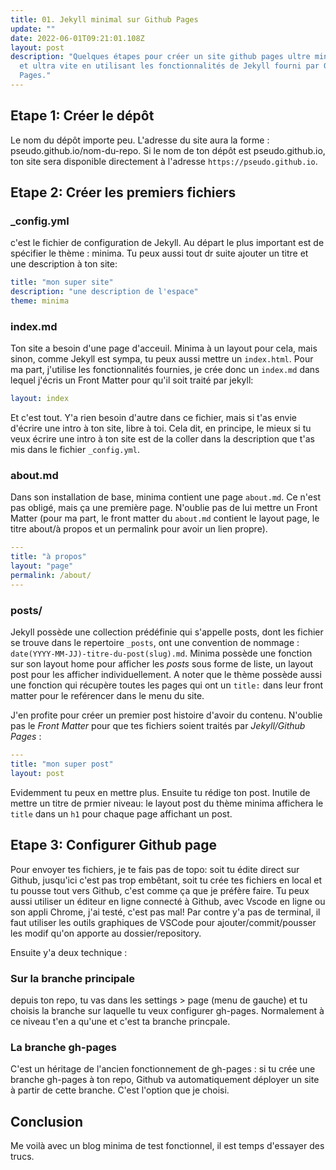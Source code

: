 ```yaml
---
title: 01. Jekyll minimal sur Github Pages
update: ""
date: 2022-06-01T09:21:01.108Z
layout: post
description: "Quelques étapes pour créer un site github pages ultre minimaliste
  et ultra vite en utilisant les fonctionnalités de Jekyll fourni par Github
  Pages."
---
```

## Etape 1: Créer le dépôt

Le nom du dépôt importe peu. L'adresse du site aura la forme : pseudo.github.io/nom-du-repo. Si le nom de ton dépôt est pseudo.github.io, ton site sera disponible directement à l'adresse `https://pseudo.github.io`.

## Etape 2: Créer les premiers fichiers

### _config.yml

c'est le fichier de configuration de Jekyll. Au départ le plus important est de spécifier le thème : minima. Tu peux aussi tout dr suite ajouter un titre et une description à ton site:

```yaml
title: "mon super site"
description: "une description de l'espace"
theme: minima
```

### index.md

Ton site a besoin d'une page d'acceuil. Minima à un layout pour cela, mais sinon, comme Jekyll est sympa, tu peux aussi mettre un `index.html`. Pour ma part, j'utilise les fonctionnalités fournies, je crée donc un `index.md` dans lequel j'écris un Front Matter pour qu'il soit traité par jekyll:

```yaml
layout: index
```

Et c'est tout. Y'a rien besoin d'autre dans ce fichier, mais si t'as envie d'écrire une intro à ton site, libre à toi. Cela dit, en principe, le mieux si tu veux écrire une intro à ton site est de la coller dans la description que t'as mis dans le fichier `_config.yml`.

### about.md

Dans son installation de base, minima contient une page `about.md`. Ce n'est pas obligé, mais ça une première page. N'oublie pas de lui mettre un Front Matter (pour ma part, le front matter du `about.md` contient le layout page, le titre about/à propos et un permalink pour avoir un lien propre).

```yaml
---
title: "à propos"
layout: "page"
permalink: /about/
---
```

### posts/

Jekyll possède une collection prédéfinie qui s'appelle posts, dont les fichier se trouve dans le repertoire `_posts`, ont une convention de nommage : `date(YYYY-MM-JJ)-titre-du-post(slug).md`. Minima possède une fonction sur son layout home pour afficher les *posts* sous forme de liste, un layout post pour les afficher individuellement. A noter que le thème possède aussi une fonction qui récupère toutes les pages qui ont un `title:` dans leur front matter pour le reférencer dans le menu du site.

J'en profite pour créer un premier post histoire d'avoir du contenu. N'oublie pas le *Front Matter* pour que tes fichiers soient traités par *Jekyll/Github Pages* :

```yaml
---
title: "mon super post"
layout: post
```

Evidemment tu peux en mettre plus. Ensuite tu rédige ton post. Inutile de mettre un titre de prmier niveau: le layout post du thème minima affichera le `title` dans un `h1` pour chaque page affichant un post.

## Etape 3: Configurer Github page

Pour envoyer tes fichiers, je te fais pas de topo: soit tu édite direct sur Github, jusqu'ici c'est pas trop embêtant, soit tu crée tes fichiers en local et tu pousse tout vers Github, c'est comme ça que je préfère faire. Tu peux aussi utiliser un éditeur en ligne connecté à Github, avec Vscode en ligne ou son appli Chrome, j'ai testé, c'est pas mal! Par contre y'a pas de terminal, il faut utiliser les outils graphiques de VSCode pour ajouter/commit/pousser les modif qu'on apporte au dossier/repository.

Ensuite y'a deux technique :

### Sur la branche principale

depuis ton repo, tu vas dans les settings > page (menu de gauche) et tu choisis la branche sur laquelle tu veux configurer gh-pages. Normalement à ce niveau t'en a qu'une et c'est ta branche princpale.

### La branche gh-pages

C'est un héritage de l'ancien fonctionnement de gh-pages : si tu crée une branche gh-pages à ton repo, Github va automatiquement déployer un site à partir de cette branche. C'est l'option que je choisi.

## Conclusion

Me voilà avec un blog minima de test fonctionnel, il est temps d'essayer des trucs.
